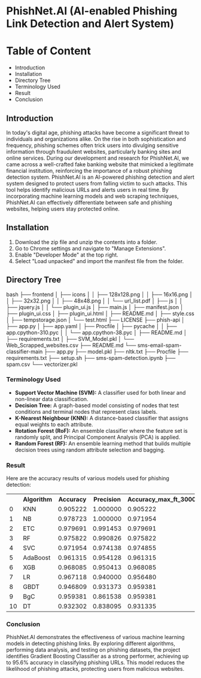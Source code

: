 <h1>PhishNet.AI (AI-enabled Phishing Link Detection and Alert System)</h1>
<h1>Table of Content</h1> <ul> <li>Introduction</li> <li>Installation</li> <li>Directory Tree</li> <li>Terminology Used</li> <li>Result</li> <li>Conclusion</li> </ul> <h2>Introduction</h2> <p> In today's digital age, phishing attacks have become a significant threat to individuals and organizations alike. On the rise in both sophistication and frequency, phishing schemes often trick users into divulging sensitive information through fraudulent websites, particularly banking sites and online services. During our development and research for PhishNet.AI, we came across a well-crafted fake banking website that mimicked a legitimate financial institution, reinforcing the importance of a robust phishing detection system.
PhishNet.AI is an AI-powered phishing detection and alert system designed to protect users from falling victim to such attacks. This tool helps identify malicious URLs and alerts users in real time. By incorporating machine learning models and web scraping techniques, PhishNet.AI can effectively differentiate between safe and phishing websites, helping users stay protected online.

</p> <h2>Installation</h2> <ol> <li>Download the zip file and unzip the contents into a folder.</li> <li>Go to Chrome settings and navigate to "Manage Extensions".</li> <li>Enable "Developer Mode" at the top right.</li> <li>Select "Load unpacked" and import the manifest file from the folder.</li> </ol> <h2>Directory Tree</h2>
bash
├── frontend │ ├── icons │ │ ├── 128x128.png │ │ ├── 16x16.png │ │ ├── 32x32.png │ │ ├── 48x48.png │ │ └── url_list.pdf │ ├── js │ │ ├── jquery.js │ │ └── plugin_ui.js │ ├── main.js │ ├── manifest.json │ ├── plugin_ui.css │ ├── plugin_ui.html │ ├── README.md │ ├── style.css │ ├── tempstorage.json │ └── test.html ├── LICENSE ├── phish-api │ ├── app.py │ ├── app.yaml │ ├── Procfile │ ├── pycache │ │ ├── app.cpython-310.pyc │ │ └── app.cpython-38.pyc │ ├── README.md │ ├── requirements.txt │ ├── SVM_Model.pkl │ └── Web_Scrapped_websites.csv ├── README.md └── sms-email-spam-classifier-main ├── app.py ├── model.pkl ├── nltk.txt ├── Procfile ├── requirements.txt ├── setup.sh ├── sms-spam-detection.ipynb ├── spam.csv └── vectorizer.pkl
<h3>Terminology Used</h3> <ul> <li><strong>Support Vector Machine (SVM):</strong> A classifier used for both linear and non-linear data classification.</li> <li><strong>Decision Tree:</strong> A graph-based model consisting of nodes that test conditions and terminal nodes that represent class labels.</li> <li><strong>K-Nearest Neighbour (KNN):</strong> A distance-based classifier that assigns equal weights to each attribute.</li> <li><strong>Rotation Forest (RoF):</strong> An ensemble classifier where the feature set is randomly split, and Principal Component Analysis (PCA) is applied.</li> <li><strong>Random Forest (RF):</strong> An ensemble learning method that builds multiple decision trees using random attribute selection and bagging.</li> </ul> <h3>Result</h3> <p>Here are the accuracy results of various models used for phishing detection:</p> <table> <tr> <th></th> <th>Algorithm</th> <th>Accuracy</th> <th>Precision</th> <th>Accuracy_max_ft_3000</th> </tr> <tr> <td>0</td> <td>KNN</td> <td>0.905222</td> <td>1.000000</td> <td>0.905222</td> </tr> <tr> <td>1</td> <td>NB</td> <td>0.978723</td> <td>1.000000</td> <td>0.971954</td> </tr> <tr> <td>2</td> <td>ETC</td> <td>0.979691</td> <td>0.991453</td> <td>0.979691</td> </tr> <tr> <td>3</td> <td>RF</td> <td>0.975822</td> <td>0.990826</td> <td>0.975822</td> </tr> <tr> <td>4</td> <td>SVC</td> <td>0.971954</td> <td>0.974138</td> <td>0.974855</td> </tr> <tr> <td>5</td> <td>AdaBoost</td> <td>0.961315</td> <td>0.954128</td> <td>0.961315</td> </tr> <tr> <td>6</td> <td>XGB</td> <td>0.968085</td> <td>0.950413</td> <td>0.968085</td> </tr> <tr> <td>7</td> <td>LR</td> <td>0.967118</td> <td>0.940000</td> <td>0.956480</td> </tr> <tr> <td>8</td> <td>GBDT</td> <td>0.946809</td> <td>0.931373</td> <td>0.959381</td> </tr> <tr> <td>9</td> <td>BgC</td> <td>0.959381</td> <td>0.861538</td> <td>0.959381</td> </tr> <tr> <td>10</td> <td>DT</td> <td>0.932302</td> <td>0.838095</td> <td>0.931335</td> </tr> </table> <h3>Conclusion</h3> <p> PhishNet.AI demonstrates the effectiveness of various machine learning models in detecting phishing links. By exploring different algorithms, performing data analysis, and testing on phishing datasets, the project identifies Gradient Boosting Classifier as a strong performer, achieving up to 95.6% accuracy in classifying phishing URLs. This model reduces the likelihood of phishing attacks, protecting users from malicious websites. </p>
